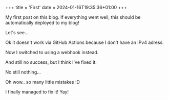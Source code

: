 +++
title = 'First'
date = 2024-01-16T19:35:36+01:00
+++

My first post on this blog.
If everything went well, this should be automatically deployed to my blog!

Let's see...

Ok it doesn't work via GitHub Actions because I don't have an IPv4 adress.

Now I switched to using a webhook instead.

And still no success, but I think I've fixed it.

No still nothing...

Oh wow.. so many little mistakes :D

I finally managed to fix it! Yay!
